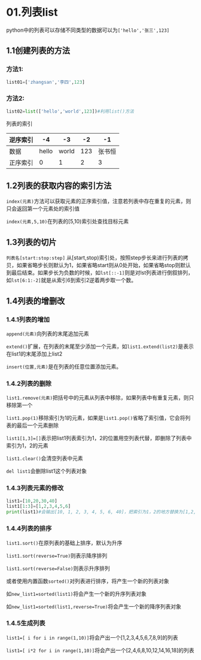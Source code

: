 # 01.列表list

python中的列表可以存储不同类型的数据可以为`['hello','张三',123]`

## 1.1创建列表的方法

### 方法1:

```python
list01=['zhangsan','李四',123]
```

### 方法2:

```python
list02=list(['hello','world',123])#利用list()方法
```

列表的索引

| 逆序索引 | -4    | -3    | -2   | -1     |
| -------- | ----- | ----- | ---- | ------ |
| 数据     | hello | world | 123  | 张书恒 |
| 正序索引 | 0     | 1     | 2    | 3      |

## 1.2列表的获取内容的索引方法

`index(元素)`方法可以获取元素的正序索引值，注意若列表中存在重复的元素，则只会返回第一个元素处的索引值

`index(元素,5,10)`在列表的[5,10)索引处查找目标元素

## 1.3列表的切片

`列表名[start:stop:step]` 从[start,stop)索引处，按照step步长来进行列表的拷贝，如果省略步长则默认为1，如果省略start则从0处开始，如果省略stop则默认到最后结束。如果步长为负数的时候，如`lst[::-1]`则是对lst列表进行倒叙排列，如`lst[6:1:-2]`就是从索引6到索引2逆着两步取一个数。

## 1.4列表的增删改

### 1.4.1列表的增加

`append(元素)`向列表的末尾追加元素

`extend()`扩展，在列表的末尾至少添加一个元素，如`list1.extend(list2)`是表示在list1的末尾添加上list2

`insert(位置,元素)`是在列表的任意位置添加元素。 

### 1.4.2列表的删除

`list1.remove(元素)`把括号中的元素从列表中移除，如果列表中有重复元素，则只移除第一个

`list1.pop(1)`移除索引为1的元素，如果是`list1.pop()`省略了索引值，它会将列表的最后一个元素删除

`list1[1,3]=[]`表示把list1列表索引为1，2的位置用空列表代替，即删除了列表中索引为1，2的元素

`list1.clear()`会清空列表中元素

`del list1`会删除list1这个列表对象

### 1.4.3列表元素的修改

```python
list1=[10,20,30,40]
list1[1:3]=[1,2,3,4,5,6]
print(list1)#会输出[10, 1, 2, 3, 4, 5, 6, 40]，把索引为1，2的地方替换为[1,2,3,4,5,6]
```

### 1.4.4列表的排序

`list1.sort()`在原列表的基础上排序，默认为升序

`list1.sort(reverse=True)`则表示降序排列

`list1.sort(reverse=False)`则表示升序排列

或者使用内置函数`sorted()`对列表进行排序，将产生一个新的列表对象

如`new_list1=sorted(list1)`将会产生一个新的升序列表对象

如`new_list1=sorted(list1,reverse=True)`将会产生一个新的降序列表对象

### 1.4.5生成列表

`list1=[ i for i in range(1,10)]`将会产出一个[1,2,3,4,5,6,7,8,9]的列表

`list1=[ i*2 for i in range(1,10)]`将会产出一个[2,4,6,8,10,12,14,16,18]的列表